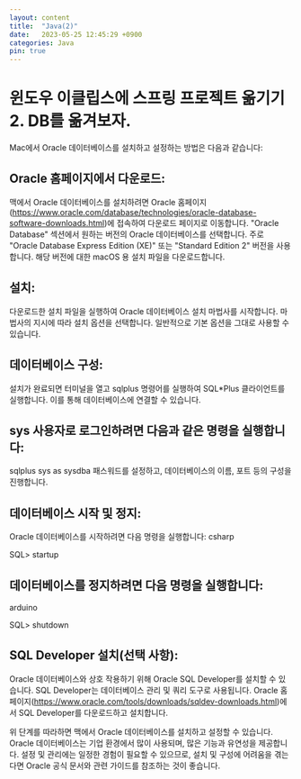 ```yaml
---
layout: content
title:  "Java(2)"
date:   2023-05-25 12:45:29 +0900
categories: Java
pin: true
---
```




윈도우 이클립스에 스프링 프로젝트 옮기기 2. DB를 옮겨보자.
================
Mac에서 Oracle 데이터베이스를 설치하고 설정하는 방법은 다음과 같습니다:

## Oracle 홈페이지에서 다운로드:
맥에서 Oracle 데이터베이스를 설치하려면 Oracle 홈페이지(https://www.oracle.com/database/technologies/oracle-database-software-downloads.html)에 접속하여 다운로드 페이지로 이동합니다.
"Oracle Database" 섹션에서 원하는 버전의 Oracle 데이터베이스를 선택합니다.
주로 "Oracle Database Express Edition (XE)" 또는 "Standard Edition 2" 버전을 사용합니다.
해당 버전에 대한 macOS 용 설치 파일을 다운로드합니다.

## 설치:
다운로드한 설치 파일을 실행하여 Oracle 데이터베이스 설치 마법사를 시작합니다.
마법사의 지시에 따라 설치 옵션을 선택합니다. 일반적으로 기본 옵션을 그대로 사용할 수 있습니다.

## 데이터베이스 구성:
설치가 완료되면 터미널을 열고 sqlplus 명령어를 실행하여 SQL*Plus 클라이언트를 실행합니다. 이를 통해 데이터베이스에 연결할 수 있습니다.

## sys 사용자로 로그인하려면 다음과 같은 명령을 실행합니다:
sqlplus sys as sysdba
패스워드를 설정하고, 데이터베이스의 이름, 포트 등의 구성을 진행합니다.

## 데이터베이스 시작 및 정지:
Oracle 데이터베이스를 시작하려면 다음 명령을 실행합니다:
csharp

SQL> 
startup

## 데이터베이스를 정지하려면 다음 명령을 실행합니다:
arduino

SQL> 
shutdown

## SQL Developer 설치(선택 사항):
Oracle 데이터베이스와 상호 작용하기 위해 Oracle SQL Developer를 설치할 수 있습니다. 
SQL Developer는 데이터베이스 관리 및 쿼리 도구로 사용됩니다.
Oracle 홈페이지(https://www.oracle.com/tools/downloads/sqldev-downloads.html)에서 SQL Developer를 다운로드하고 설치합니다.


위 단계를 따라하면 맥에서 Oracle 데이터베이스를 설치하고 설정할 수 있습니다. 
Oracle 데이터베이스는 기업 환경에서 많이 사용되며, 많은 기능과 유연성을 제공합니다. 설정 및 관리에는 일정한 경험이 필요할 수 있으므로, 설치 및 구성에 어려움을 겪는다면 Oracle 공식 문서와 관련 가이드를 참조하는 것이 좋습니다.